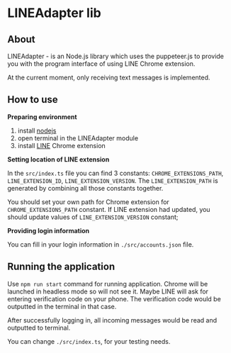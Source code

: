 # LINEAdapter lib

## About
LINEAdapter - is an Node.js library which uses the puppeteer.js to provide you with the program interface of using LINE Chrome extension.

At the current moment, only receiving text messages is implemented.

## How to use

**Preparing environment**

1) install [nodejs](https://nodejs.org/en)
2) open terminal in the LINEAdapter module
3) install [LINE](https://chrome.google.com/webstore/detail/line/ophjlpahpchlmihnnnihgmmeilfjmjjc) Chrome extension


**Setting location of LINE extension**

In the `src/index.ts` file you can find 3 constants: `CHROME_EXTENSIONS_PATH`, `LINE_EXTENSION_ID`, `LINE_EXTENSION_VERSION`. The `LINE_EXTENSION_PATH` is generated by combining all those constants together.

You should set your own path for Chrome extension for `CHROME_EXTENSIONS_PATH` constant.
If LINE extension had updated, you should update values of `LINE_EXTENSION_VERSION` constant;


**Providing login information**

You can fill in your login information in `./src/accounts.json` file.

## Running the application

Use `npm run start` command for running application. Chrome will be launched in headless mode so will not see it. Maybe LINE will ask for entering verification code on your phone. The verification code would be outputted in the terminal in that case.

After successfully logging in, all incoming messages would be read and outputted to terminal.

You can change `./src/index.ts`, for your testing needs. 